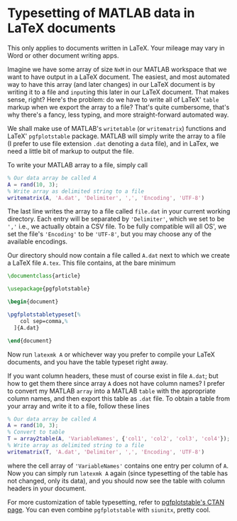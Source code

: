 # Typesetting of MATLAB data in LaTeX documents

This only applies to documents written in LaTeX. Your mileage may vary in Word or other document writing apps.

Imagine we have some array of size `NxM` in our MATLAB workspace that we want to have output in a LaTeX document.
The easiest, and most automated way to have this array (and later changes) in our LaTeX document is by writing it to a file and `input`ing this later in our LaTeX document.
That makes sense, right?
Here's the problem: do we have to write all of LaTeX' `table` markup when we export the array to a file?
That's quite cumbersome, that's why there's a fancy, less typing, and more straight-forward automated way.

We shall make use of MATLAB's `writetable` (or `writematrix`) functions and LaTeX' `pgfplotstable` package.
MATLAB will simply write the array to a file (I prefer to use file extension `.dat` denoting a `dat`a file), and in LaTex, we need a little bit of markup to output the file.

To write your MATLAB array to a file, simply call
```matlab
% Our data array be called A
A = rand(10, 3);
% Write array as delimited string to a file
writematrix(A, 'A.dat', 'Delimiter', ',', 'Encoding', 'UTF-8')
```
The last line writes the array to a file called `file.dat` in your current working directory.
Each entry will be separated by `'Delimiter'`, which we set to be `','` i.e., we actually obtain a CSV file.
To be fully compatible will all OS', we set the file's `'Encoding'` to be `'UTF-8'`, but you may choose any of the available encodings.

Our directory should now contain a file called `A.dat` next to which we create a LaTeX file `A.tex`.
This file contains, at the bare minimum

```latex
\documentclass{article}

\usepackage{pgfplotstable}

\begin{document}

\pgfplotstabletypeset[%
    col sep=comma,%
  ]{A.dat}

\end{document}
```

Now run `latexmk A` or whichever way you prefer to compile your LaTeX documents, and you have the table typeset right away.

If you want column headers, these must of course exist in file `A.dat`; but how to get them there since array `A` does not have column names?
I prefer to convert my MATLAB `array` into a MATLAB `table` with the appropriate column names, and then export this table as `.dat` file.
To obtain a table from your array and write it to a file, follow these lines
```matlab
% Our data array be called A
A = rand(10, 3);
% Convert to table
T = array2table(A, 'VariableNames', {'col1', 'col2', 'col3', 'col4'});
% Write array as delimited string to a file
writematrix(T, 'A.dat', 'Delimiter', ',', 'Encoding', 'UTF-8')
```
where the cell array of `'VariableNames'` contains one entry per column of `A`.
Now you can simply run `latexmk A` again (since typesetting of the table has not changed, only its data), and you should now see the table with column headers in your document.

For more customization of table typesetting, refer to [pgfplotstable's CTAN page](https://ctan.org/pkg/pgfplotstable).
You can even combine `pgfplotstable` with `siunitx`, pretty cool.

